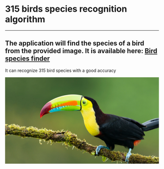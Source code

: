 # 315 birds species recognition algorithm
---
The application will find the species of a bird from the provided image. It is available here: <a href="https://bluejay-c7humgbxkq-ew.a.run.app//" target="_blank">Bird species finder</a>
---
It can recognize 315 bird species with a good accuracy

![bluejay](images/toucan.jpeg)


